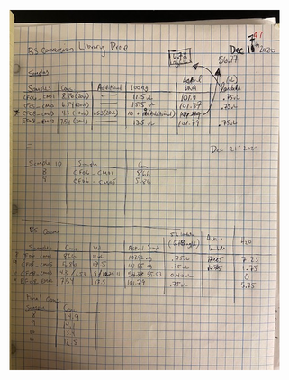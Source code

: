 
![](https://github.com/epigeneticstoocean/2018OAExp_larvae/blob/master/figures/pg47_2020Dec21_L18LibPrep_BSConversion_pt1.jpg)
